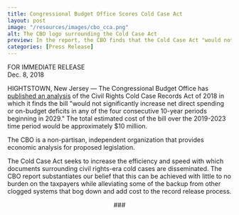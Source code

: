 ```yaml
---
title: Congressional Budget Office Scores Cold Case Act
layout: post
image: "/resources/images/cbo_cca.png"
alt: The CBO logo surrounding the Cold Case Act
preview: In the report, the CBO finds that the Cold Case Act "would not significantly increase net direct spending or on-budget deficits"
categories: [Press Release]
---
```


FOR IMMEDIATE RELEASE<br />
Dec. 8, 2018

HIGHTSTOWN, New Jersey — The Congressional Budget Office has [published an analysis](https://www.cbo.gov/publication/54862) of the Civil Rights Cold Case Records Act of 2018 in which it finds the bill "would not significantly increase net direct spending or on-budget deficits in any of the four consecutive 10-year periods beginning in 2029." The total estimated cost of the bill over the 2019-2023 time period would be approximately $10 million.

The CBO is a non-partisan, independent organization that provides economic analysis for proposed legislation.

The Cold Case Act seeks to increase the efficiency and speed with which documents surrounding civil rights-era cold cases are disseminated. The CBO report substantiates our belief that this can be achieved with little to no burden on the taxpayers while alleviating some of the backup from other clogged systems that bog down and add cost to the record release process.

<p style="text-align: center">###</p>
